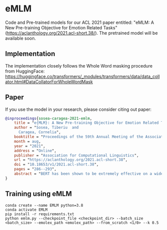 # eMLM
Code and Pre-trained models for our ACL 2021 paper entitled: "eMLM: A New Pre-training Objective for Emotion Related Tasks" (https://aclanthology.org/2021.acl-short.38/). The pretrained model will be available soon.

## Implementation

The implementation closely follows the Whole Word masking procedure from HuggingFace: https://huggingface.co/transformers/_modules/transformers/data/data_collator.html#DataCollatorForWholeWordMask

## Paper

If you use the model in your research, please consider citing out paper:

```bibtex
@inproceedings{sosea-caragea-2021-emlm,
    title = "e{MLM}: A New Pre-training Objective for Emotion Related Tasks",
    author = "Sosea, Tiberiu  and
      Caragea, Cornelia",
    booktitle = "Proceedings of the 59th Annual Meeting of the Association for Computational Linguistics and the 11th International Joint Conference on Natural Language Processing (Volume 2: Short Papers)",
    month = aug,
    year = "2021",
    address = "Online",
    publisher = "Association for Computational Linguistics",
    url = "https://aclanthology.org/2021.acl-short.38",
    doi = "10.18653/v1/2021.acl-short.38",
    pages = "286--293",
    abstract = "BERT has been shown to be extremely effective on a wide variety of natural language processing tasks, including sentiment analysis and emotion detection. However, the proposed pretraining objectives of BERT do not induce any sentiment or emotion-specific biases into the model. In this paper, we present Emotion Masked Language Modelling, a variation of Masked Language Modelling aimed at improving the BERT language representation model for emotion detection and sentiment analysis tasks. Using the same pre-training corpora as the original model, Wikipedia and BookCorpus, our BERT variation manages to improve the downstream performance on 4 tasks from emotion detection and sentiment analysis by an average of 1.2{\%} F-1. Moreover, our approach shows an increased performance in our task-specific robustness tests.",
}
```

## Training using eMLM

```
conda create --name EMLM python=3.8
conda activate EMLM
pip install -r requirements.txt
python emlm.py --checkpoint_file <checkpoint_dir> --batch_size <batch_size> --emolex_path <emolex_path> --from_scratch <1/0> --k 0.5
```
